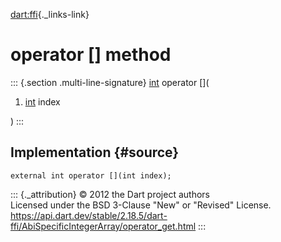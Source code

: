[dart:ffi](../../dart-ffi/dart-ffi-library){._links-link}

operator \[\] method
====================

::: {.section .multi-line-signature}
[int](../../dart-core/int-class) operator \[\](

1.  [int](../../dart-core/int-class) index

)
:::

Implementation {#source}
--------------

``` {.language-dart data-language="dart"}
external int operator [](int index);
```

::: {._attribution}
© 2012 the Dart project authors\
Licensed under the BSD 3-Clause \"New\" or \"Revised\" License.\
<https://api.dart.dev/stable/2.18.5/dart-ffi/AbiSpecificIntegerArray/operator_get.html>
:::
